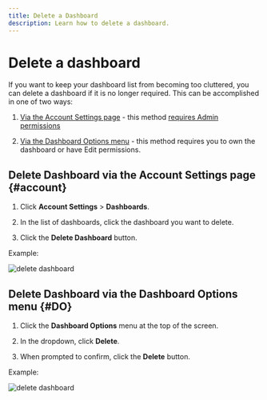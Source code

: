 ```yaml
---
title: Delete a Dashboard
description: Learn how to delete a dashboard.
---
```

# Delete a dashboard

If you want to keep your dashboard list from becoming too cluttered, you can delete a dashboard if it is no longer required. This can be accomplished in one of two ways:

1. [Via the Account Settings page](#account) - this method [requires Admin permissions](../../administrator/user-management/user-management.md)

1. [Via the Dashboard Options menu](#DO) - this method requires you to own the dashboard or have Edit permissions.

## Delete Dashboard via the Account Settings page {#account}

1. Click **Account Settings** > **Dashboards**.

1. In the list of dashboards, click the dashboard you want to delete.

1. Click the **Delete Dashboard** button.

Example:

![delete dashboard](../../mbi/assets//deleting_dash.gif)<!--{: width="703" height="346"}-->

## Delete Dashboard via the Dashboard Options menu {#DO}

1. Click the **Dashboard Options** menu at the top of the screen.

1. In the dropdown, click **Delete**.

1. When prompted to confirm, click the **Delete** button.

Example:

![delete dashboard](../../mbi/assets//deleting_dash_2.gif)<!--{: width="703" height="347"}-->
